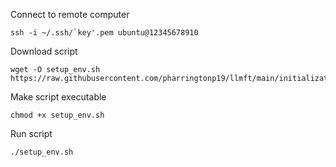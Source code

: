 Connect to remote computer
```
ssh -i ~/.ssh/`key'.pem ubuntu@12345678910
```

Download script
```
wget -O setup_env.sh https://raw.githubusercontent.com/pharringtonp19/llmft/main/initialization/setup_env.sh
```

Make script executable
```
chmod +x setup_env.sh
```

Run script
```
./setup_env.sh
```
